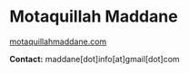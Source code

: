 # Motaquillah Maddane

[motaquillahmaddane.com](motaquillahmaddane.com)

**Contact:** maddane[dot]info[at]gmail[dot]com